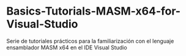 # Basics-Tutorials-MASM-x64-for-Visual-Studio
Serie de tutoriales prácticos para la familiarización con el lenguaje ensamblador MASM x64 en el IDE Visual Studio
